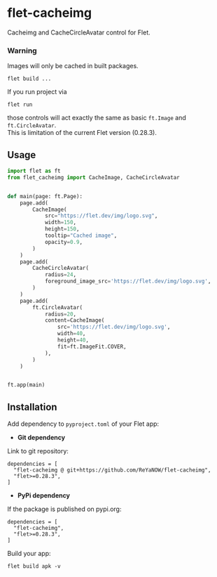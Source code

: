 # flet-cacheimg
Cacheimg and CacheCircleAvatar control for Flet.

### Warning
Images will only be cached in built packages.
 ```
flet build ...
```

If you run project via 
```
flet run
```
those controls will act exactly the same as basic ```ft.Image``` and ```ft.CircleAvatar```.  
This is limitation of the current Flet version (0.28.3).

## Usage

```python
import flet as ft
from flet_cacheimg import CacheImage, CacheCircleAvatar


def main(page: ft.Page):
    page.add(
        CacheImage(
            src="https://flet.dev/img/logo.svg",
            width=150,
            height=150,
            tooltip="Cached image",
            opacity=0.9,
        )
    )
    page.add(
        CacheCircleAvatar(
            radius=24,
            foreground_image_src='https://flet.dev/img/logo.svg',
        )
    )
    page.add(
        ft.CircleAvatar(
            radius=20,
            content=CacheImage(
                src='https://flet.dev/img/logo.svg',
                width=40,
                height=40,
                fit=ft.ImageFit.COVER,
            ),
        )
    )


ft.app(main)
```

## Installation

Add dependency to `pyproject.toml` of your Flet app:

* **Git dependency**

Link to git repository:

```
dependencies = [
  "flet-cacheimg @ git+https://github.com/ReYaNOW/flet-cacheimg",
  "flet>=0.28.3",
]
```

* **PyPi dependency**  

If the package is published on pypi.org:

```
dependencies = [
  "flet-cacheimg",
  "flet>=0.28.3",
]
```

Build your app:
```
flet build apk -v
```
